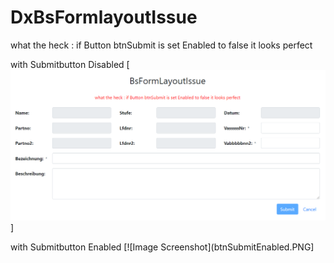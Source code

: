 # DxBsFormlayoutIssue
what the heck : if Button btnSubmit is set Enabled to false it looks perfect


with Submitbutton Disabled
[![Image Screenshot](btnSubmitDisabled.PNG)]

with Submitbutton Enabled
[![Image Screenshot](btnSubmitEnabled.PNG]
